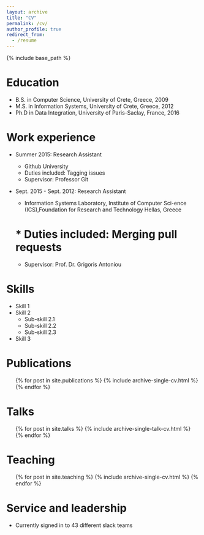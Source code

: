 ```yaml
---
layout: archive
title: "CV"
permalink: /cv/
author_profile: true
redirect_from:
  - /resume
---
```


{% include base_path %}

Education
======
* B.S. in Computer Science, University of Crete, Greece, 2009
* M.S. in Information Systems, University of Crete, Greece, 2012
* Ph.D in Data Integration, University of Paris-Saclay, France, 2016

Work experience
======
* Summer 2015: Research Assistant
  * Github University
  * Duties included: Tagging issues
  * Supervisor: Professor Git

* Sept. 2015 - Sept. 2012: Research Assistant
  * Information Systems Laboratory, Institute of Computer Sci-ence (ICS),Foundation for Research and Technology Hellas, Greece
  # * Duties included: Merging pull requests
  * Supervisor: Prof. Dr. Grigoris Antoniou
  
  
Skills
======
* Skill 1
* Skill 2
  * Sub-skill 2.1
  * Sub-skill 2.2
  * Sub-skill 2.3
* Skill 3

Publications
======
  <ul>{% for post in site.publications %}
    {% include archive-single-cv.html %}
  {% endfor %}</ul>
  
Talks
======
  <ul>{% for post in site.talks %}
    {% include archive-single-talk-cv.html %}
  {% endfor %}</ul>
  
Teaching
======
  <ul>{% for post in site.teaching %}
    {% include archive-single-cv.html %}
  {% endfor %}</ul>
  
Service and leadership
======
* Currently signed in to 43 different slack teams
